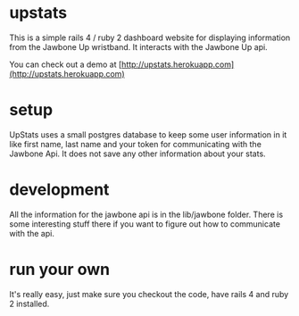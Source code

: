 upstats
=======

This is a simple rails 4 / ruby 2 dashboard website for displaying information from the Jawbone Up wristband. It interacts with the Jawbone Up api. 

You can check out a demo at [http://upstats.herokuapp.com](http://upstats.herokuapp.com)

setup
=====

UpStats uses a small postgres database to keep some user information in it like first name, last name and your token for communicating with the Jawbone Api. It does not save any other information about your stats.

development
===========

All the information for the jawbone api is in the lib/jawbone folder. There is some interesting stuff there if you want to figure out how to communicate with the api.


run your own
============

It's really easy, just make sure you checkout the code, have rails 4 and ruby 2 installed.
